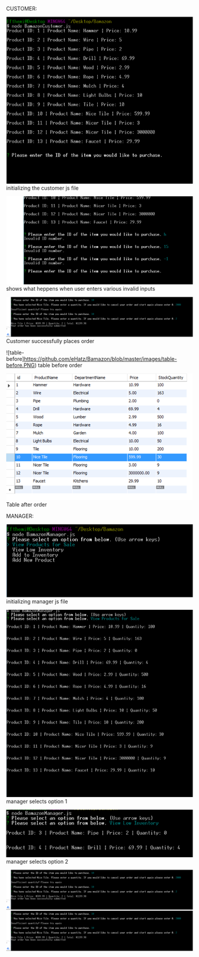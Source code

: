 CUSTOMER:

![start-customer](https://github.com/eHatz/Bamazon/blob/master/images/start-customer.PNG)
initializing the customer js file

![customer-prevents-invalid-ID's](https://github.com/eHatz/Bamazon/blob/master/images/customer-prevents-invalid%20ID's.PNG)
shows what heppens when user enters various invalid inputs

![customer-item-quantity](https://github.com/eHatz/Bamazon/blob/master/images/customer-item-quantity.PNG)
Customer successfully places order

![table-before]https://github.com/eHatz/Bamazon/blob/master/images/table-before.PNG)
table before order

![table-after](https://github.com/eHatz/Bamazon/blob/master/images/table-after.PNG)
Table after order

MANAGER:

![manager-start](https://github.com/eHatz/Bamazon/blob/master/images/manager-start.PNG)
initializing manager js file

![manager-view-sales](https://github.com/eHatz/Bamazon/blob/master/images/manager-view-sales.PNG)
manager selects option 1

![manager-view-low](https://github.com/eHatz/Bamazon/blob/master/images/manager-view-low.PNG)
manager selects option 2

![customer-item-quantity](https://github.com/eHatz/Bamazon/blob/master/images/customer-item-quantity.PNG)
![customer-item-quantity](https://github.com/eHatz/Bamazon/blob/master/images/customer-item-quantity.PNG)
